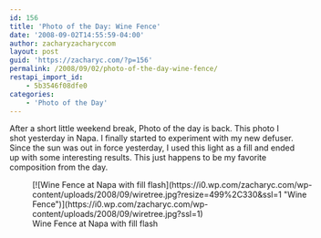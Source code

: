 ```yaml
---
id: 156
title: 'Photo of the Day: Wine Fence'
date: '2008-09-02T14:55:59-04:00'
author: zacharyzacharyccom
layout: post
guid: 'https://zacharyc.com/?p=156'
permalink: /2008/09/02/photo-of-the-day-wine-fence/
restapi_import_id:
    - 5b3546f08dfe0
categories:
    - 'Photo of the Day'
---
```


After a short little weekend break, Photo of the day is back. This photo I shot yesterday in Napa. I finally started to experiment with my new defuser. Since the sun was out in force yesterday, I used this light as a fill and ended up with some interesting results. This just happens to be my favorite composition from the day.

<figure aria-describedby="caption-attachment-157" class="wp-caption aligncenter" id="attachment_157" style="width: 499px">[![Wine Fence at Napa with fill flash](https://i0.wp.com/zacharyc.com/wp-content/uploads/2008/09/wiretree.jpg?resize=499%2C330&ssl=1 "Wine Fence")](https://i0.wp.com/zacharyc.com/wp-content/uploads/2008/09/wiretree.jpg?ssl=1)<figcaption class="wp-caption-text" id="caption-attachment-157">Wine Fence at Napa with fill flash</figcaption></figure>